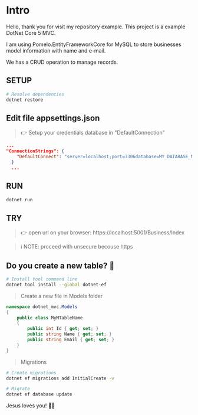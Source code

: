 # Intro

Hello, thank you for visit my repository example. This project is a example DotNet Core 5 MVC.

I am using Pomelo.EntityFrameworkCore for MySQL to store businesses model information with name and e-mail.

We has a CRUD operation to manage records.

## SETUP

```bash
# Resolve dependencies
dotnet restore
```

## Edit file appsettings.json

> 👉 Setup your credentials database in "DefaultConnection"

```json
...
"ConnectionStrings": {
    "DefaultConnect": "server=localhost;port=3306database=MY_DATABASE_NAME;uid=MY_USER_DB;pwd=MY_PASSWORD;"
  }
  ...
```

## RUN

```bash
dotnet run
```

## TRY

> 👉 open url on your browser: https://localhost:5001/Business/Index

> ℹ NOTE: proceed with unsecure becouse https

## Do you create a new table? 🔨

```bash
# Install tool command line
dotnet tool install --global dotnet-ef
```

> Create a new file in Models folder

```cs
namespace dotnet_mvc.Models
{
    public class MyMTableName
    {
        public int Id { get; set; }
        public string Name { get; set; }
        public string Email { get; set; }
    }
}
```

> Migrations

```bash
# Create migrations
dotnet ef migrations add InitialCreate -v

# Migrate
dotnet ef database update
```

Jesus loves you! 🙌🙏

